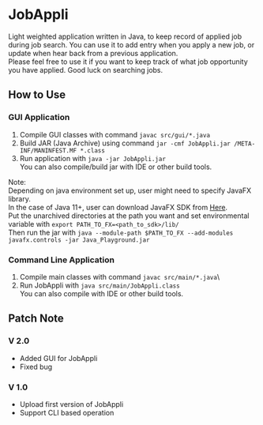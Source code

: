 # JobAppli
Light weighted application written in Java, to keep record of applied job during job search. You can use it to add entry when you apply a new job, or update when hear back from a previous application.\
Please feel free to use it if you want to keep track of what job opportunity you have applied. Good luck on searching jobs.

## How to Use
### GUI Application
1. Compile GUI classes with command `javac src/gui/*.java`
2. Build JAR (Java Archive) using command `jar -cmf JobAppli.jar /META-INF/MANINFEST.MF *.class`
3. Run application with `java -jar JobAppli.jar`\
You can also compile/build jar with IDE or other build tools.
   
Note:\
Depending on java environment set up, user might need to specify JavaFX library.\
In the case of Java 11+, user can download JavaFX SDK from [Here](https://gluonhq.com/products/javafx/).
\
Put the unarchived directories at the path you want and set environmental variable with `export PATH_TO_FX=<path_to_sdk>/lib/`\
Then run the jar with `java --module-path $PATH_TO_FX --add-modules javafx.controls -jar Java_Playground.jar`

### Command Line Application
1. Compile main classes with command `javac src/main/*.java`\
2. Run JobAppli with `java src/main/JobAppli.class`\
You can also compile with IDE or other build tools.

## Patch Note
### V 2.0
- Added GUI for JobAppli
- Fixed bug

### V 1.0
- Upload first version of JobAppli
- Support CLI based operation